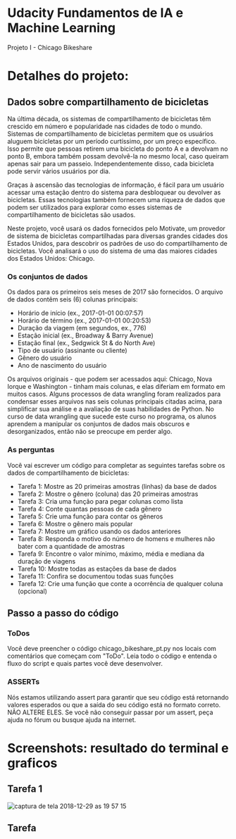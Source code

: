 # Udacity Fundamentos de IA e Machine Learning
Projeto I - Chicago Bikeshare

# Detalhes do projeto:

## Dados sobre compartilhamento de bicicletas
Na última década, os sistemas de compartilhamento de bicicletas têm crescido em número e popularidade nas cidades de todo o mundo. Sistemas de compartilhamento de bicicletas permitem que os usuários aluguem bicicletas por um período curtíssimo, por um preço específico. Isso permite que pessoas retirem uma bicicleta do ponto A e a devolvam no ponto B, embora também possam devolvê-la no mesmo local, caso queiram apenas sair para um passeio. Independentemente disso, cada bicicleta pode servir vários usuários por dia.

Graças à ascensão das tecnologias de informação, é fácil para um usuário acessar uma estação dentro do sistema para desbloquear ou devolver as bicicletas. Essas tecnologias também fornecem uma riqueza de dados que podem ser utilizados para explorar como esses sistemas de compartilhamento de bicicletas são usados.

Neste projeto, você usará os dados fornecidos pelo Motivate, um provedor de sistema de bicicletas compartilhadas para diversas grandes cidades dos Estados Unidos, para descobrir os padrões de uso do compartilhamento de bicicletas. Você analisará o uso do sistema de uma das maiores cidades dos Estados Unidos: Chicago.

### Os conjuntos de dados
Os dados para os primeiros seis meses de 2017 são fornecidos. O arquivo de dados contêm seis (6) colunas principais:

- Horário de início (ex., 2017-01-01 00:07:57)
- Horário de término (ex., 2017-01-01 00:20:53)
- Duração da viagem (em segundos, ex., 776)
- Estação inicial (ex., Broadway & Barry Avenue)
- Estação final (ex., Sedgwick St & do North Ave)
- Tipo de usuário (assinante ou cliente)
- Gênero do usuário
- Ano de nascimento do usuário

Os arquivos originais - que podem ser acessados aqui: Chicago, Nova Iorque e Washington - tinham mais colunas, e elas diferiam em formato em muitos casos. Alguns processos de data wrangling foram realizados para condensar esses arquivos nas seis colunas principais citadas acima, para simplificar sua análise e a avaliação de suas habilidades de Python. No curso de data wrangling que sucede este curso no programa, os alunos aprendem a manipular os conjuntos de dados mais obscuros e desorganizados, então não se preocupe em perder algo.

### As perguntas
Você vai escrever um código para completar as seguintes tarefas sobre os dados de compartilhamento de bicicletas:

- Tarefa 1: Mostre as 20 primeiras amostras (linhas) da base de dados
- Tarefa 2: Mostre o gênero (coluna) das 20 primeiras amostras
- Tarefa 3: Cria uma função para pegar colunas como lista
- Tarefa 4: Conte quantas pessoas de cada gênero
- Tarefa 5: Crie uma função para contar os gêneros
- Tarefa 6: Mostre o gênero mais popular
- Tarefa 7: Mostre um gráfico usando os dados anteriores
- Tarefa 8: Responda o motivo do número de homens e mulheres não bater com a quantidade de amostras
- Tarefa 9: Encontre o valor mínimo, máximo, média e mediana da duração de viagens
- Tarefa 10: Mostre todas as estações da base de dados
- Tarefa 11: Confira se documentou todas suas funções
- Tarefa 12: Crie uma função que conte a ocorrência de qualquer coluna (opcional)

## Passo a passo do código

### ToDos
Você deve preencher o código chicago_bikeshare_pt.py nos locais com comentários que começam com "ToDo". Leia todo o código e entenda o fluxo do script e quais partes você deve desenvolver.

### ASSERTs
Nós estamos utilizando assert para garantir que seu código está retornando valores esperados ou que a saída do seu código está no formato correto. NÃO ALTERE ELES. Se você não conseguir passar por um assert, peça ajuda no fórum ou busque ajuda na internet.

# Screenshots: resultado do terminal e graficos
## Tarefa 1
![captura de tela 2018-12-29 as 19 57 15](https://user-images.githubusercontent.com/35881112/50542440-86770580-0ba4-11e9-9d0f-0c1beba86382.png)
## Tarefa
